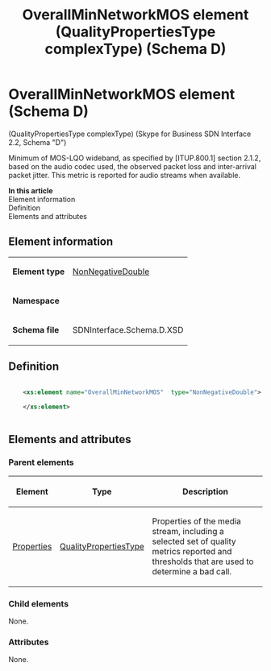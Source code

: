 ﻿---
title: OverallMinNetworkMOS element (QualityPropertiesType complexType) (Schema D)
TOCTitle: OverallMinNetworkMOS element
ms:assetid: a5010e57-ad91-c3e9-576d-ae5afc0bf4fb
ms:mtpsurl: https://msdn.microsoft.com/library/Mt170930(v=office.16)
ms:contentKeyID: 65855505
ms.date: 08/24/2015
mtps_version: v=office.16
dev_langs:
- xml
---

# OverallMinNetworkMOS element (Schema D)

(QualityPropertiesType complexType) (Skype for Business SDN Interface 2.2, Schema "D")

Minimum of MOS-LQO wideband, as specified by \[ITUP.800.1\] section 2.1.2, based on the audio codec used, the observed packet loss and inter-arrival packet jitter. This metric is reported for audio streams when available.


**In this article**  
Element information  
Definition  
Elements and attributes  

## Element information

<table>
<tbody>
<tr class="odd">
<td><p><strong>Element type</strong></p></td>
<td><p><a href="nonnegativedouble-simpletype-skype-for-business-sdn-interface-2-2-schema-d.md">NonNegativeDouble</a></p></td>
</tr>
<tr class="even">
<td><p><strong>Namespace</strong></p></td>
<td><p></p></td>
</tr>
<tr class="odd">
<td><p><strong>Schema file</strong></p></td>
<td><p>SDNInterface.Schema.D.XSD</p></td>
</tr>
</tbody>
</table>


## Definition

```xml

    <xs:element name="OverallMinNetworkMOS"  type="NonNegativeDouble">
    
    </xs:element>
  
```

## Elements and attributes

### Parent elements

<table>
<thead>
<tr class="header">
<th><p>Element</p></th>
<th><p>Type</p></th>
<th><p>Description</p></th>
</tr>
</thead>
<tbody>
<tr class="odd">
<td><p><a href="properties-element-qualitytype-complextype-skype-for-business-sdn-interface-2-2-schema-d.md">Properties</a></p></td>
<td><p><a href="qualitypropertiestype-complextype-skype-for-business-sdn-interface-2-2-schema-d.md">QualityPropertiesType</a></p></td>
<td><p>Properties of the media stream, including a selected set of quality metrics reported and thresholds that are used to determine a bad call.</p></td>
</tr>
</tbody>
</table>


### Child elements

None.

### Attributes

None.

